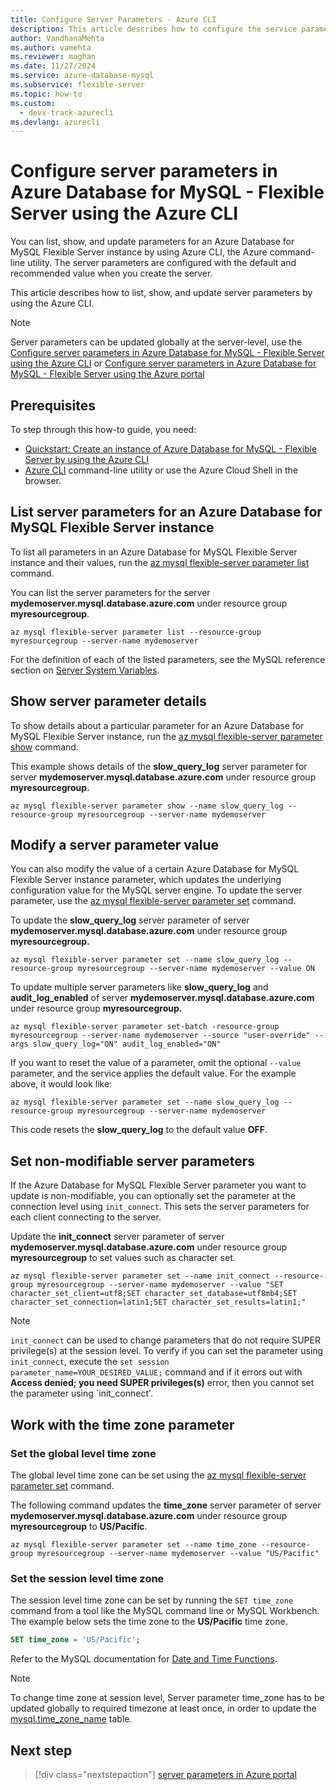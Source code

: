```yaml
---
title: Configure Server Parameters - Azure CLI
description: This article describes how to configure the service parameters in Azure Database for MySQL - Flexible Server by using the Azure CLI command line utility.
author: VandhanaMehta  
ms.author: vamehta  
ms.reviewer: maghan
ms.date: 11/27/2024
ms.service: azure-database-mysql
ms.subservice: flexible-server
ms.topic: how-to
ms.custom:
  - devx-track-azurecli
ms.devlang: azurecli
---
```


# Configure server parameters in Azure Database for MySQL - Flexible Server using the Azure CLI

You can list, show, and update parameters for an Azure Database for MySQL Flexible Server instance by using Azure CLI, the Azure command-line utility. The server parameters are configured with the default and recommended value when you create the server.

This article describes how to list, show, and update server parameters by using the Azure CLI.

> [!NOTE]  
> Server parameters can be updated globally at the server-level, use the [Configure server parameters in Azure Database for MySQL - Flexible Server using the Azure CLI](how-to-configure-server-parameters-cli.md) or [Configure server parameters in Azure Database for MySQL - Flexible Server using the Azure portal](how-to-configure-server-parameters-portal.md)

## Prerequisites

To step through this how-to guide, you need:

- [Quickstart: Create an instance of Azure Database for MySQL - Flexible Server by using the Azure CLI](quickstart-create-server-cli.md)
- [Azure CLI](/cli/azure/install-azure-cli) command-line utility or use the Azure Cloud Shell in the browser.

## List server parameters for an Azure Database for MySQL Flexible Server instance

To list all parameters in an Azure Database for MySQL Flexible Server instance and their values, run the [az mysql flexible-server parameter list](/cli/azure/mysql/flexible-server/parameter) command.

You can list the server parameters for the server **mydemoserver.mysql.database.azure.com** under resource group **myresourcegroup**.

```azurecli-interactive
az mysql flexible-server parameter list --resource-group myresourcegroup --server-name mydemoserver
```
For the definition of each of the listed parameters, see the MySQL reference section on [Server System Variables](https://dev.mysql.com/doc/refman/5.7/en/server-system-variables.html).

## Show server parameter details

To show details about a particular parameter for an Azure Database for MySQL Flexible Server instance, run the [az mysql flexible-server parameter show](/cli/azure/mysql/flexible-server/parameter) command.

This example shows details of the **slow\_query\_log** server parameter for server **mydemoserver.mysql.database.azure.com** under resource group **myresourcegroup.**

```azurecli-interactive
az mysql flexible-server parameter show --name slow_query_log --resource-group myresourcegroup --server-name mydemoserver
```

## Modify a server parameter value

You can also modify the value of a certain Azure Database for MySQL Flexible Server instance parameter, which updates the underlying configuration value for the MySQL server engine. To update the server parameter, use the [az mysql flexible-server parameter set](/cli/azure/mysql/flexible-server/parameter) command.

To update the **slow\_query\_log** server parameter of server **mydemoserver.mysql.database.azure.com** under resource group **myresourcegroup.**

```azurecli-interactive
az mysql flexible-server parameter set --name slow_query_log --resource-group myresourcegroup --server-name mydemoserver --value ON
```

To update multiple server parameters like **slow\_query\_log** and **audit\_log\_enabled** of server **mydemoserver.mysql.database.azure.com** under resource group **myresourcegroup.**

```azurecli-interactive
az mysql flexible-server parameter set-batch -resource-group myresourcegroup --server-name mydemoserver --source "user-override" --args slow_query_log="ON" audit_log_enabled="ON"
```

If you want to reset the value of a parameter, omit the optional `--value` parameter, and the service applies the default value. For the example above, it would look like:

```azurecli-interactive
az mysql flexible-server parameter set --name slow_query_log --resource-group myresourcegroup --server-name mydemoserver
```
This code resets the **slow\_query\_log** to the default value **OFF**.

<a id="setting-non-modifiable-server-parameters"></a>

## Set non-modifiable server parameters

If the Azure Database for MySQL Flexible Server parameter you want to update is non-modifiable, you can optionally set the parameter at the connection level using `init_connect`. This sets the server parameters for each client connecting to the server.

Update the **init\_connect** server parameter of server **mydemoserver.mysql.database.azure.com** under resource group **myresourcegroup** to set values such as character set.

```azurecli-interactive
az mysql flexible-server parameter set --name init_connect --resource-group myresourcegroup --server-name mydemoserver --value "SET character_set_client=utf8;SET character_set_database=utf8mb4;SET character_set_connection=latin1;SET character_set_results=latin1;"
```
> [!NOTE]  
> `init_connect` can be used to change parameters that do not require SUPER privilege(s) at the session level. To verify if you can set the parameter using `init_connect`, execute the `set session parameter_name=YOUR_DESIRED_VALUE;` command and if it errors out with **Access denied; you need SUPER privileges(s)** error, then you cannot set the parameter using `init_connect'.

<a id="working-with-the-time-zone-parameter"></a>

## Work with the time zone parameter

<a id="setting-the-global-level-time-zone"></a>

### Set the global level time zone

The global level time zone can be set using the [az mysql flexible-server parameter set](/cli/azure/mysql/flexible-server/parameter) command.

The following command updates the **time\_zone** server parameter of server **mydemoserver.mysql.database.azure.com** under resource group **myresourcegroup** to **US/Pacific**.

```azurecli-interactive
az mysql flexible-server parameter set --name time_zone --resource-group myresourcegroup --server-name mydemoserver --value "US/Pacific"
```

<a id="setting-the-session-level-time-zone"></a>

### Set the session level time zone

The session level time zone can be set by running the `SET time_zone` command from a tool like the MySQL command line or MySQL Workbench. The example below sets the time zone to the **US/Pacific** time zone.

```sql
SET time_zone = 'US/Pacific';
```

Refer to the MySQL documentation for [Date and Time Functions](https://dev.mysql.com/doc/refman/5.7/en/date-and-time-functions.html#function_convert-tz).

> [!NOTE]  
> To change time zone at session level, Server parameter time_zone has to be updated globally to required timezone at least once, in order to update the [mysql.time_zone_name](https://dev.mysql.com/doc/refman/8.0/en/time-zone-support.html) table.

## Next step

> [!div class="nextstepaction"]
> [server parameters in Azure portal](how-to-configure-server-parameters-portal.md)
